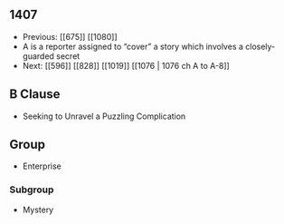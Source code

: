 ## 1407
- Previous: [[675]] [[1080]] 
- A is a reporter assigned to “cover” a story which involves a closely-guarded secret
- Next: [[596]] [[828]] [[1019]] [[1076 | 1076 ch A to A-8]] 

## B Clause
- Seeking to Unravel a Puzzling Complication

## Group
- Enterprise

### Subgroup
- Mystery

